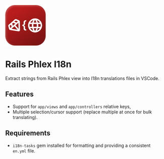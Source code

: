 ![logo](assets/logo.png)

# Rails Phlex I18n

Extract strings from Rails Phlex view into I18n translations files in VSCode.

## Features

- Support for `app/views` and `app/controllers` relative keys,
- Multiple selection/cursor support (replace multiple at once for bulk translating).

## Requirements

- `i18n-tasks` gem installed for formatting and providing a consistent `en.yml` file.
